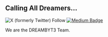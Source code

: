 ## Calling All Dreamers...

![X (formerly Twitter) Follow](https://img.shields.io/twitter/follow/dreambyt3?label=Follow&style=social&logoColor=f4a7bb)
[![Medium Badge](https://img.shields.io/badge/-DreamByt3-03a57a?style=flat-square&labelColor=f4a7bb&logo=Medium&link=https://medium.com/@DreamByt3/)](https://medium.com/@DreamByt3)

We are the DREAMBYT3 Team.
